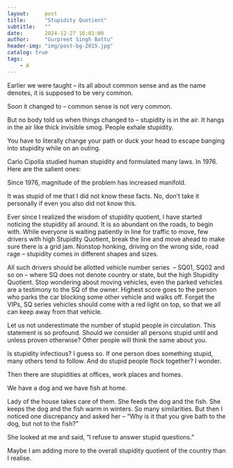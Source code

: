 ```yaml
---
layout:     post
title:      "Stupidity Quotient"
subtitle:   ""
date:       2024-12-27 16:01:00
author:     "Gurpreet Singh Battu"
header-img: "img/post-bg-2015.jpg"
catalog: true
tags:
    - A
---
```


Earlier we were taught – its all about common sense and as the name denotes, it is supposed to be very common.

Soon it changed to – common sense is not very common.

But no body told us when things changed to – stupidity is in the air. It hangs in the air like thick invisible smog. People exhale stupidity.

You have to literally change your path or duck your head to escape banging into stupidity while on an outing.

Carlo Cipolla studied human stupidity and formulated many laws. In 1976. Here are the salient ones:

Since 1976, magnitude of the problem has increased manifold.

It was stupid of me that I did not know these facts. No, don’t take it personally if even you also did not know this.

Ever since I realized the wisdom of stupidity quotient, I have started noticing the stupidity all around. It is so abundant on the roads, to begin with. While everyone is waiting patiently in line for traffic to move, few drivers with high Stupidity Quotient, break the line and move ahead to make sure there is a grid jam. Nonstop honking, driving on the wrong side, road rage – stupidity comes in different shapes and sizes.

All such drivers should be allotted vehicle number series  – SQ01, SQ02 and so on – where SQ does not denote country or state, but the high Stupidity Quotient. Stop wondering about moving vehicles, even the parked vehicles are a testimony to the SQ of the owner. Highest score goes to the person who parks the car blocking some other vehicle and walks off. Forget the VIPs, SQ series vehicles should come with a red light on top, so that we all can keep away from that vehicle.

Let us not underestimate the number of stupid people in circulation. This statement is so profound. Should we consider all persons stupid until and unless proven otherwise? Other people will think the same about you.

Is stupidity infectious? I guess so. If one person does something stupid, many others tend to follow. And do stupid people flock together? I wonder.

Then there are stupidities at offices, work places and homes.

We have a dog and we have fish at home.

Lady of the house takes care of them. She feeds the dog and the fish. She keeps the dog and the fish warm in winters. So many similarities. But then I noticed one discrepancy and asked her – “Why is it that you give bath to the dog, but not to the fish?”

She looked at me and said, “I refuse to answer stupid questions.”

Maybe I am adding more to the overall stupidity quotient of the country than I realise.
